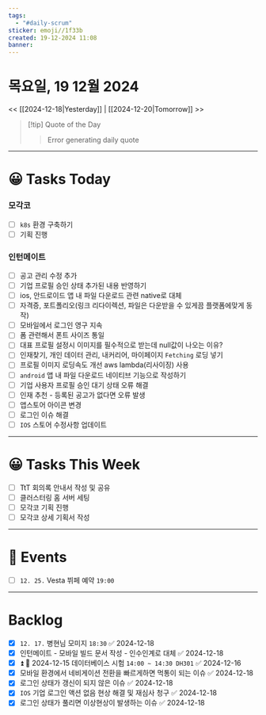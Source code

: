 ```yaml
---
tags:
  - "#daily-scrum"
sticker: emoji//1f33b
created: 19-12-2024 11:08
banner:
---
```

# 목요일, 19 12월 2024
<< [[2024-12-18|Yesterday]] | [[2024-12-20|Tomorrow]] >>

> [!tip] Quote of the Day  
> > Error generating daily quote

---

#  😀 Tasks Today
### 모각코
- [ ] `k8s` 환경 구축하기
- [ ] 기획 진행
### 인턴메이트
- [ ] 공고 관리 수정 추가
- [ ] 기업 프로필 승인 상태 추가된 내용 반영하기
- [ ] ios, 안드로이드 앱 내 파일 다운로드 관련 native로 대체
- [ ] 자격증, 포트폴리오(링크 리다이렉션, 파일은 다운받을 수 있게끔 플랫폼에맞게 동작)
- [ ] 모바일에서 로그인 영구 지속
- [ ] 폼 관련해서 폰트 사이즈 통일
- [ ] 대표 프로필 설정시 이미지를 필수적으로 받는데 null값이 나오는 이유?
- [ ] 인재찾기, 개인 데이터 관리, 내커리어, 마이페이지 `Fetching` 로딩 넣기
- [ ] 프로필 이미지 로딩속도 개선 aws lambda(리사이징) 사용
- [ ] `android` 앱 내 파일 다운로드 네이티브 기능으로 작성하기
- [ ] 기업 사용자 프로필 승인 대기 상태 오류 해결
- [ ] 인재 추천 - 등록된 공고가 없다면 오류 발생
- [ ] 앱스토어 아이콘 변경
- [ ] 로그인 이슈 해결
- [ ] `IOS` 스토어 수정사항 업데이트
---
#  😀 Tasks This Week
- [ ] TtT 회의록 안내서 작성 및 공유
- [ ] 클러스터링 홈 서버 세팅
- [ ] 모각코 기획 진행
- [ ] 모각코 상세 기획서 작성
---
# 🥳 Events 
- [ ] `12. 25.`  Vesta 뷔페 예약 `19:00` 
---
# Backlog
- [x] `12. 17.` 병현님 모미지 `18:30` ✅ 2024-12-18
- [x] 인턴메이트 - 모바일 빌드 문서 작성 - 인수인계로 대체 ✅ 2024-12-18
- [x] ⏫  🛫 2024-12-15 데이터베이스 시험 `14:00 ~ 14:30 DH301` ✅ 2024-12-16
- [x] 모바일 환경에서 네비게이션 전환을 빠르게하면 먹통이 되는 이슈 ✅ 2024-12-18
- [x] 로그인 상태가 갱신이 되지 않은 이슈 ✅ 2024-12-18
- [x] `IOS` 기업 로그인 액션 없음 현상 해결 및 재심사 청구 ✅ 2024-12-18
- [x] 로그인 상태가 풀리면 이상현상이 발생하는 이슈 ✅ 2024-12-18